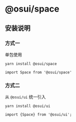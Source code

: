 # @osui/space

## 安装说明

### 方式一

单包使用

```
yarn install @osui/space
```

```
import Space from '@osui/space'
```

### 方式二

从 `@osui/ui` 统一引入

```
yarn install @osui/ui
```

```
import {Space} from '@osui/ui';
```



